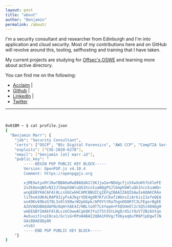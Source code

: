 ```yaml
---
layout: post
title: "about"
author: "Benjamin"
permalink: /about/
---
```


I'm a security consultant and researcher from Edinburgh and I'm into application and cloud security. Most of my contributions here and on GitHub will revolve around this, tooling, selfhosting and training that I have taken.

My current projects are studying for [Offsec's OSWE](https://www.offensive-security.com/awae-oswe/) and learning more about active directory.

You can find me on the following: 
* <a href="https://www.youracclaim.com/user/0x01BM" class="link link--dark"><i class="fas fa-greater-than"></i> Acclaim</a> | 
* <a href="https://github.com/0x01BM" class="link link--dark"><i class="fab fa-github"></i> Github</a> | 
* <a href="https://www.linkedin.com/in/0x01bm/" class="link link--dark"><i class="fab fa-linkedin-in"></i> LinkedIn</a> | 
* <a href="https://twitter.com/0x01BM" class="link link--dark"><i class="fab fa-twitter"></i> Twitter</a>
&nbsp;

--- 

&nbsp;
```bash
0x01BM ~ $ cat profile.json
{
  "Benjamin Marr": {
    "job": "Security Consultant",
​    "certs": ["OSCP", "BSc Digital Forensics", "AWS CCP", "CompTIA Sec+"],
    "exploits": ["CVE-2020-6278"],
    "email": ["benjamin [at] marr.id"],
    "public_key": "
        -----BEGIN PGP PUBLIC KEY BLOCK-----
        Version: OpenPGP.js v4.10.4
        Comment: https://openpgpjs.org

        xjMEXwtyxRYJKwYBBAHaRw8BAQdA1l5KJjw2w+NDdgcfjs5XwXoKh7nXleFE
        2vZk8eoqN5vNI2JlbmphbWluQG1hcnIuaWQgPGJlbmphbWluQG1hcnIuaWQ+
        wngEEBYKACAFAl8LcsUGCwkHCAMCBBUICgIEFgIBAAIZAQIbAwIeAQAKCRAo
        li7bvm3dK4LRAP92iyFsAJkgrVDE4gdR7KfzCKafiWUxsIiArkisI1efeQEA
        oo49Kv69bzG78L3s0lVX0wrW2pbGpk/APOYttRa7hgnOOARfC3LFEgorBgEE
        AZdVAQUBAQdAFNz8qH+5AE4Z/HBLtodT7LkYwpm+FXQSHeOl2c5Q5z4DAQgH
        wmEEGBYIAAkFAl8LcsUCGwwACgkQKJYu275t3StLHgD/dSit9zV7ZBi6Stqn
        Aw5uxit1+pI8ca1/GclsG+RPoW4BAI2Q8A1F0Vg/fD6yaqOufR6P1pDgwTJN
        GAiB8AEQQy8K
        =tvbl
        -----END PGP PUBLIC KEY BLOCK-----
    "}
}
```
